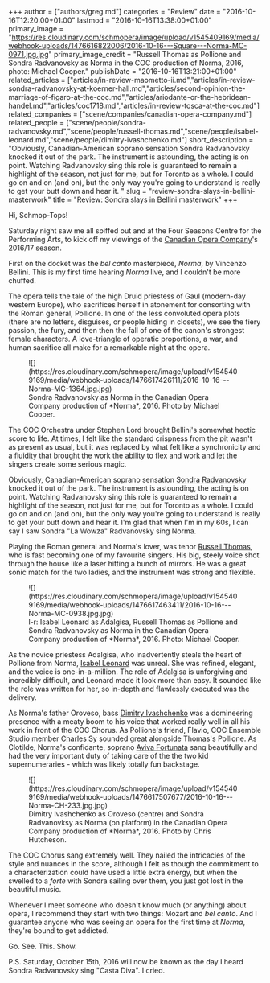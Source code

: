 +++
author = ["authors/greg.md"]
categories = "Review"
date = "2016-10-16T12:20:00+01:00"
lastmod = "2016-10-16T13:38:00+01:00"
primary_image = "https://res.cloudinary.com/schmopera/image/upload/v1545409169/media/webhook-uploads/1476616822006/2016-10-16---Square---Norma-MC-0971.jpg.jpg"
primary_image_credit = "Russell Thomas as Pollione and Sondra Radvanovsky as Norma in the COC production of Norma, 2016, photo: Michael Cooper."
publishDate = "2016-10-16T13:21:00+01:00"
related_articles = ["articles/in-review-maometto-ii.md","articles/in-review-sondra-radvanovsky-at-koerner-hall.md","articles/second-opinion-the-marriage-of-figaro-at-the-coc.md","articles/ariodante-or-the-hebridean-handel.md","articles/coc1718.md","articles/in-review-tosca-at-the-coc.md"]
related_companies = ["scene/companies/canadian-opera-company.md"]
related_people = ["scene/people/sondra-radvanovsky.md","scene/people/russell-thomas.md","scene/people/isabel-leonard.md","scene/people/dimitry-ivashchenko.md"]
short_description = "Obviously, Canadian-American soprano sensation Sondra Radvanovsky knocked it out of the park. The instrument is astounding, the acting is on point. Watching Radvanovsky sing this role is guaranteed to remain a highlight of the season, not just for me, but for Toronto as a whole. I could go on and on (and on), but the only way you&#039;re going to understand is really to get your butt down and hear it. "
slug = "review-sondra-slays-in-bellini-masterwork"
title = "Review: Sondra slays in Bellini masterwork"
+++

Hi, Schmop-Tops!

Saturday night saw me all spiffed out and at the Four Seasons Centre for the Performing Arts, to kick off my viewings of the [Canadian Opera Company](/scene/companies/canadian-opera-company/)'s 2016/17 season.

First on the docket was the *bel canto* masterpiece, *Norma*, by Vincenzo Bellini. This is my first time hearing *Norma* live, and I couldn't be more chuffed.

The opera tells the tale of the high Druid priestess of Gaul (modern-day western Europe), who sacrifices herself in atonement for consorting with the Roman general, Pollione. In one of the less convoluted opera plots (there are no letters, disguises, or people hiding in closets), we see the fiery passion, the fury, and then then the fall of one of the canon's strongest female characters. A love-triangle of operatic proportions, a war, and human sacrifice all make for a remarkable night at the opera. 

<figure data-type="image">
![](https://res.cloudinary.com/schmopera/image/upload/v1545409169/media/webhook-uploads/1476617426111/2016-10-16---Norma-MC-1364.jpg.jpg)
<figcaption>Sondra Radvanovsky as Norma in the Canadian Opera Company production of *Norma*, 2016. Photo by Michael Cooper.
</figcaption>
</figure>

The COC Orchestra under Stephen Lord brought Bellini's somewhat hectic score to life. At times, I felt like the standard crispness from the pit wasn't as present as usual, but it was replaced by what felt like a synchronicity and a fluidity that brought the work the ability to flex and work and let the singers create some serious magic. 

Obviously, Canadian-American soprano sensation [Sondra Radvanovsky](/in-review-sondra-radvanovsky-at-koerner-hall/) knocked it out of the park. The instrument is astounding, the acting is on point. Watching Radvanovsky sing this role is guaranteed to remain a highlight of the season, not just for me, but for Toronto as a whole. I could go on and on (and on), but the only way you're going to understand is really to get your butt down and hear it. I'm glad that when I'm in my 60s, I can say I saw Sondra "La Wowza" Radvanovsky sing Norma.

Playing the Roman general and Norma's lover, was tenor [Russell Thomas](/talking-with-singers-russell-thomas/), who is fast becoming one of my favourite singers. His big, steely voice shot through the house like a laser hitting a bunch of mirrors. He was a great sonic match for the two ladies, and the instrument was strong and flexible. 

<figure data-type="image">
![](https://res.cloudinary.com/schmopera/image/upload/v1545409169/media/webhook-uploads/1476617463411/2016-10-16---Norma-MC-0938.jpg.jpg)
<figcaption>l-r: Isabel Leonard as Adalgisa, Russell Thomas as Pollione and Sondra Radvanovsky as Norma in the Canadian Opera Company production of *Norma*, 2016. Photo: Michael Cooper.
</figcaption>
</figure>

As the novice priestess Adalgisa, who inadvertently steals the heart of Pollione from Norma, [Isabel Leonard](/scene/people/isabel-leonard/) was unreal. She was refined, elegant, and the voice is one-in-a-million. The role of Adalgisa is unforgiving and incredibly difficult, and Leonard made it look more than easy. It sounded like the role was written for her, so in-depth and flawlessly executed was the delivery. 

As Norma's father Oroveso, bass [Dimitry Ivashchenko](/scene/people/dimitry-ivashchenko/) was a domineering presence with a meaty boom to his voice that worked really well in all his work in front of the COC Chorus. As Pollione's friend, Flavio, COC Ensemble Studio member [Charles Sy](/scene/people/charles-sy/) sounded great alongside Thomas's Pollione. As Clotilde, Norma's confidante, soprano [Aviva Fortunata](/scene/people/aviva-fortunata/) sang beautifully and had the very important duty of taking care of the the two kid supernumeraries - which was likely totally fun backstage. 

<figure data-type="image">
![](https://res.cloudinary.com/schmopera/image/upload/v1545409169/media/webhook-uploads/1476617507677/2016-10-16---Norma-CH-233.jpg.jpg)
<figcaption>Dimitry Ivashchenko as Oroveso (centre) and Sondra Radvanovksy as Norma (on platform) in the Canadian Opera Company production of *Norma*, 2016. Photo by Chris Hutcheson.</figcaption>
</figure>

The COC Chorus sang extremely well. They nailed the intricacies of the style and nuances in the score, although I felt as though the commitment to a characterization could have used a little extra energy, but when the swelled to a *forte* with Sondra sailing over them, you just got lost in the beautiful music. 

Whenever I meet someone who doesn't know much (or anything) about opera, I recommend they start with two things: Mozart and *bel canto*. And I guarantee anyone who was seeing an opera for the first time at *Norma*, they're bound to get addicted. 

Go. See. This. Show. 

P.S. Saturday, October 15th, 2016 will now be known as the day I heard Sondra Radvanovsky sing "Casta Diva". I cried.
